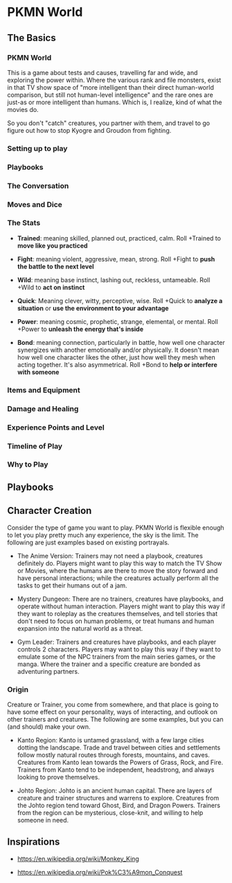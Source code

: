 # PKMN World

## The Basics

### PKMN World

This is a game about tests and causes, travelling far and wide, and exploring the power within. Where the various rank and file monsters, exist in that TV show space of "more intelligent than their direct human-world comparison, but still not human-level intelligence" and the rare ones are just-as or more intelligent than humans. Which is, I realize, kind of what the movies do.

So you don't "catch" creatures, you partner with them, and travel to go figure out how to stop Kyogre and Groudon from fighting.

### Setting up to play

### Playbooks

### The Conversation

### Moves and Dice

### The Stats

* **Trained**: meaning skilled, planned out, practiced, calm. Roll +Trained to **move like you practiced**

* **Fight**: meaning violent, aggressive, mean, strong. Roll +Fight to **push the battle to the next level**

* **Wild**: meaning base instinct, lashing out, reckless, untameable. Roll +Wild to **act on instinct**

* **Quick**: Meaning clever, witty, perceptive, wise. Roll +Quick to **analyze a situation** or **use the environment to your advantage**

* **Power**: meaning cosmic, prophetic, strange, elemental, or mental. Roll +Power to **unleash the energy that's inside**

* **Bond**: meaning connection, particularly in battle, how well one character synergizes with another emotionally and/or physically. It doesn't mean how well one character likes the other, just how well they mesh when acting together. It's also asymmetrical. Roll +Bond to **help or interfere with someone**

### Items and Equipment

### Damage and Healing

### Experience Points and Level

### Timeline of Play

### Why to Play

## Playbooks

## Character Creation

Consider the type of game you want to play. PKMN World is flexible enough to let you play pretty much any experience, the sky is the limit. The following are just examples based on existing portrayals.

* The Anime Version: Trainers may not need a playbook, creatures definitely do. Players might want to play this way to match the TV Show or Movies, where the humans are there to move the story forward and have personal interactions; while the creatures actually perform all the tasks to get their humans out of a jam.

* Mystery Dungeon: There are no trainers, creatures have playbooks, and operate without human interaction. Players might want to play this way if they want to roleplay as the creatures themselves, and tell stories that don't need to focus on human problems, or treat humans and human expansion into the natural world as a threat.

* Gym Leader: Trainers and creatures have playbooks, and each player controls 2 characters. Players may want to play this way if they want to emulate some of the NPC trainers from the main series games, or the manga. Where the trainer and a specific creature are bonded as adventuring partners.

### Origin

Creature or Trainer, you come from somewhere, and that place is going to have some effect on your personality, ways of interacting, and outlook on other trainers and creatures. The following are some examples, but you can (and should) make your own.

* Kanto Region: Kanto is untamed grassland, with a few large cities dotting the landscape. Trade and travel between cities and settlements follow mostly natural routes through forests, mountains, and caves. Creatures from Kanto lean towards the Powers of Grass, Rock, and Fire. Trainers from Kanto tend to be independent, headstrong, and always looking to prove themselves.

* Johto Region: Johto is an ancient human capital. There are layers of creature and trainer structures and warrens to explore. Creatures from the Johto region tend toward Ghost, Bird, and Dragon Powers. Trainers from the region can be mysterious, close-knit, and willing to help someone in need.

## Inspirations

* https://en.wikipedia.org/wiki/Monkey_King

* https://en.wikipedia.org/wiki/Pok%C3%A9mon_Conquest

